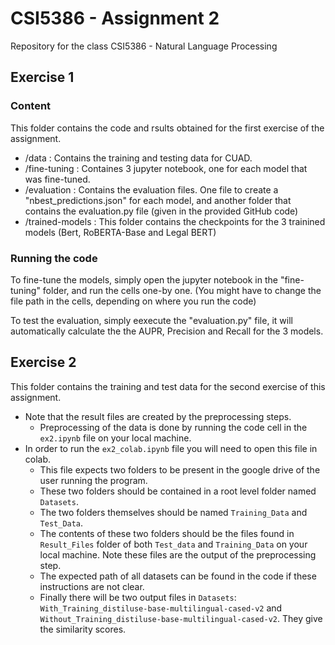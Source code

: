 # CSI5386 - Assignment 2
Repository for the class CSI5386 - Natural Language Processing

## Exercise 1

### Content 
This folder contains the code and rsults obtained for the first exercise of the assignment. 
- /data : Contains the training and testing data for CUAD.
- /fine-tuning : Containes 3 jupyter notebook, one for each model that was fine-tuned. 
- /evaluation : Contains the evaluation files. One file to create a "nbest_predictions.json" for each model, and another folder that contains the evaluation.py file (given in the provided GitHub code)
- /trained-models : This folder contains the checkpoints for the 3 trainined models (Bert, RoBERTA-Base and Legal BERT)

### Running the code 
To fine-tune the models, simply open the jupyter notebook in the "fine-tuning" folder, and run the cells one-by one. (You might have to change the file path in the cells, depending on where you run the code)

To test the evaluation, simply eexecute the "evaluation.py" file, it will automatically calculate the the AUPR, Precision and Recall for the 3 models. 

## Exercise 2
This folder contains the training and test data for the second exercise of this assignment.
- Note that the result files are created by the preprocessing steps.
    - Preprocessing of the data is done by running the code cell in the `ex2.ipynb` file on your local machine.
- In order to run the `ex2_colab.ipynb` file you will need to open this file in colab.
    - This file expects two folders to be present in the google drive of the user running the program.
    - These two folders should be contained in a root level folder named `Datasets`.
    - The two folders themselves should be named `Training_Data` and `Test_Data`.
    - The contents of these two folders should be the files found in `Result_Files` folder of both `Test_data` and
    `Training_Data` on your local machine. Note these files are the output of the preprocessing step.
    - The expected path of all datasets can be found in the code if these instructions are not clear.
    - Finally there will be two output files in `Datasets`: `With_Training_distiluse-base-multilingual-cased-v2` and 
      `Without_Training_distiluse-base-multilingual-cased-v2`. They give the similarity scores.
